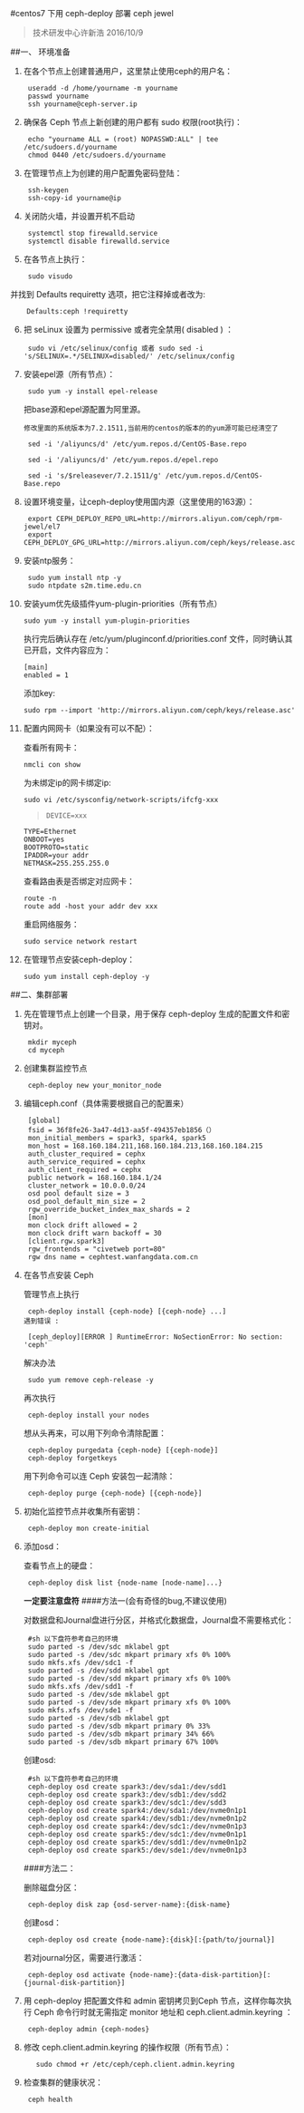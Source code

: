 #centos7 下用 ceph-deploy 部署 ceph jewel
>技术研发中心许新浩 2016/10/9 

##一、 环境准备

1. 在各个节点上创建普通用户，这里禁止使用ceph的用户名：
       
		useradd -d /home/yourname -m yourname
        passwd yourname
        ssh yourname@ceph-server.ip

2. 确保各 Ceph 节点上新创建的用户都有 sudo 权限(root执行)：
        
		echo "yourname ALL = (root) NOPASSWD:ALL" | tee /etc/sudoers.d/yourname
        chmod 0440 /etc/sudoers.d/yourname

3. 在管理节点上为创建的用户配置免密码登陆：
        
		ssh-keygen
        ssh-copy-id yourname@ip

4. 关闭防火墙，并设置开机不启动        
       
	    systemctl stop firewalld.service 
        systemctl disable firewalld.service

5. 在各节点上执行：

		sudo visudo 
并找到 Defaults requiretty 选项，把它注释掉或者改为:

		Defaults:ceph !requiretty 

6. 把 seLinux 设置为 permissive 或者完全禁用( disabled ) ：
 
		sudo vi /etc/selinux/config 或者 sudo sed -i 's/SELINUX=.*/SELINUX=disabled/' /etc/selinux/config

7. 安装epel源（所有节点）：
        
        sudo yum -y install epel-release 
            
      把base源和epel源配置为阿里源。
            
       修改里面的系统版本为7.2.1511,当前用的centos的版本的的yum源可能已经清空了

        sed -i '/aliyuncs/d' /etc/yum.repos.d/CentOS-Base.repo

        sed -i '/aliyuncs/d' /etc/yum.repos.d/epel.repo

        sed -i 's/$releasever/7.2.1511/g' /etc/yum.repos.d/CentOS-Base.repo

8. 设置环境变量，让ceph-deploy使用国内源（这里使用的163源）：

		export CEPH_DEPLOY_REPO_URL=http://mirrors.aliyun.com/ceph/rpm-jewel/el7
		export CEPH_DEPLOY_GPG_URL=http://mirrors.aliyun.com/ceph/keys/release.asc

9. 安装ntp服务：

        sudo yum install ntp -y
        sudo ntpdate s2m.time.edu.cn

10. 安装yum优先级插件yum-plugin-priorities（所有节点）
    
    	sudo yum -y install yum-plugin-priorities

    执行完后确认存在 /etc/yum/pluginconf.d/priorities.conf 文件，同时确认其已开启，文件内容应为：

	    [main]
	    enabled = 1

    添加key:
    
    	sudo rpm --import 'http://mirrors.aliyun.com/ceph/keys/release.asc'

    
11. 配置内网网卡（如果没有可以不配）：

     查看所有网卡：

        nmcli con show
       为未绑定ip的网卡绑定ip: 

		sudo vi /etc/sysconfig/network-scripts/ifcfg-xxx
	>     DEVICE=xxx
		TYPE=Ethernet
		ONBOOT=yes
		BOOTPROTO=static
		IPADDR=your addr
		NETMASK=255.255.255.0

      查看路由表是否绑定对应网卡：
	
		route -n
        route add -host your addr dev xxx
       
	 重启网络服务：

        sudo service network restart

12. 在管理节点安装ceph-deploy：
       
        sudo yum install ceph-deploy -y


##二、集群部署

1. 先在管理节点上创建一个目录，用于保存 ceph-deploy 生成的配置文件和密钥对。
      
     	mkdir myceph
        cd myceph

2. 创建集群监控节点

        ceph-deploy new your_monitor_node

3. 编辑ceph.conf（具体需要根据自己的配置来）
        
		[global]
		fsid = 36f8fe26-3a47-4d13-aa5f-494357eb1856（）
		mon_initial_members = spark3, spark4, spark5
		mon_host = 168.160.184.211,168.160.184.213,168.160.184.215
		auth_cluster_required = cephx
		auth_service_required = cephx
		auth_client_required = cephx
		public network = 168.160.184.1/24
		cluster_network = 10.0.0.0/24 
		osd pool default size = 3
		osd_pool_default_min_size = 2 
		rgw_override_bucket_index_max_shards = 2
		[mon]
		mon clock drift allowed = 2
		mon clock drift warn backoff = 30
		[client.rgw.spark3]
		rgw_frontends = "civetweb port=80"
		rgw dns name = cephtest.wanfangdata.com.cn
        
4. 在各节点安装 Ceph
    
    管理节点上执行
         
		ceph-deploy install {ceph-node} [{ceph-node} ...]
       遇到错误 :
        
		[ceph_deploy][ERROR ] RuntimeError: NoSectionError: No section: 'ceph'
      解决办法 
          
		sudo yum remove ceph-release -y  
	再次执行  

		ceph-deploy install your nodes
      
                
	想从头再来，可以用下列命令清除配置：
                     
		ceph-deploy purgedata {ceph-node} [{ceph-node}] 
        ceph-deploy forgetkeys
                 
	用下列命令可以连 Ceph 安装包一起清除：
                      
		ceph-deploy purge {ceph-node} [{ceph-node}]
        
5. 初始化监控节点并收集所有密钥：
            
		ceph-deploy mon create-initial
    
6. 添加osd：
    
    查看节点上的硬盘： 

		ceph-deploy disk list {node-name [node-name]...}   
	**一定要注意盘符** 
	####方法一(会有奇怪的bug,不建议使用)

      对数据盘和Journal盘进行分区，并格式化数据盘，Journal盘不需要格式化：

		#sh 以下盘符参考自己的环境
		sudo parted -s /dev/sdc mklabel gpt
		sudo parted -s /dev/sdc mkpart primary xfs 0% 100%
		sudo mkfs.xfs /dev/sdc1 -f
		sudo parted -s /dev/sdd mklabel gpt
		sudo parted -s /dev/sdd mkpart primary xfs 0% 100%
		sudo mkfs.xfs /dev/sdd1 -f
		sudo parted -s /dev/sde mklabel gpt
		sudo parted -s /dev/sde mkpart primary xfs 0% 100%
		sudo mkfs.xfs /dev/sde1 -f
		sudo parted -s /dev/sdb mklabel gpt
		sudo parted -s /dev/sdb mkpart primary 0% 33%
		sudo parted -s /dev/sdb mkpart primary 34% 66%
		sudo parted -s /dev/sdb mkpart primary 67% 100%

	创建osd:

		#sh 以下盘符参考自己的环境
		ceph-deploy osd create spark3:/dev/sda1:/dev/sdd1
		ceph-deploy osd create spark3:/dev/sdb1:/dev/sdd2
		ceph-deploy osd create spark3:/dev/sdc1:/dev/sdd3
		ceph-deploy osd create spark4:/dev/sda1:/dev/nvme0n1p1
		ceph-deploy osd create spark4:/dev/sdb1:/dev/nvme0n1p2
		ceph-deploy osd create spark4:/dev/sdc1:/dev/nvme0n1p3
		ceph-deploy osd create spark5:/dev/sdc1:/dev/nvme0n1p1
		ceph-deploy osd create spark5:/dev/sdd1:/dev/nvme0n1p2
		ceph-deploy osd create spark5:/dev/sde1:/dev/nvme0n1p3

	####方法二：

   	删除磁盘分区：

		ceph-deploy disk zap {osd-server-name}:{disk-name}

    创建osd： 

		ceph-deploy osd create {node-name}:{disk}[:{path/to/journal}]   
  
  	若对journal分区，需要进行激活：

        ceph-deploy osd activate {node-name}:{data-disk-partition}[:{journal-disk-partition}]
        
    
7. 用 ceph-deploy 把配置文件和 admin 密钥拷贝到Ceph 节点，这样你每次执行 Ceph 命令行时就无需指定 monitor 地址和 ceph.client.admin.keyring ：
    
        ceph-deploy admin {ceph-nodes}

8. 修改 ceph.client.admin.keyring 的操作权限（所有节点）：
        
          sudo chmod +r /etc/ceph/ceph.client.admin.keyring

9. 检查集群的健康状况：
        
        ceph health

                
       
                    
        


                                        




